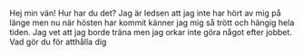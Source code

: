 Hej min vän!
Hur har du det? Jag är ledsen att jag inte har hört av mig på länge men nu när hösten har kommit känner jag mig så trött och hängig hela tiden. Jag vet att jag borde träna men jag orkar inte göra något efter jobbet. Vad gör du för atthålla dig


<!--stackedit_data:
eyJoaXN0b3J5IjpbMTgyNjM2MDMxM119
-->